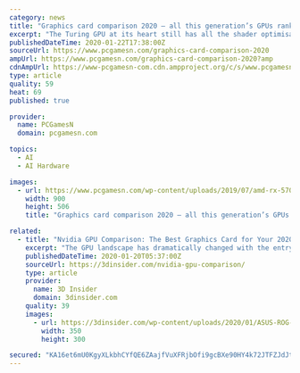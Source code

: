 ```yaml
---
category: news
title: "Graphics card comparison 2020 – all this generation’s GPUs ranked"
excerpt: "The Turing GPU at its heart still has all the shader optimisations Nvidia dropped into the architecture but loses all the ray tracing and AI goodness baked into the RTX cards. No matter if it’s cheap enough, right? And it is. Sometimes. Unfortunately a host of overclocked 1660 Ti cards come out far more expensive than even the RTX 2060 is ..."
publishedDateTime: 2020-01-22T17:38:00Z
sourceUrl: https://www.pcgamesn.com/graphics-card-comparison-2020
ampUrl: https://www.pcgamesn.com/graphics-card-comparison-2020?amp
cdnAmpUrl: https://www-pcgamesn-com.cdn.ampproject.org/c/s/www.pcgamesn.com/graphics-card-comparison-2020?amp
type: article
quality: 59
heat: 69
published: true

provider:
  name: PCGamesN
  domain: pcgamesn.com

topics:
  - AI
  - AI Hardware

images:
  - url: https://www.pcgamesn.com/wp-content/uploads/2019/07/amd-rx-5700-vs-rx-5700-xt-900x506.jpg
    width: 900
    height: 506
    title: "Graphics card comparison 2020 – all this generation’s GPUs ranked"

related:
  - title: "Nvidia GPU Comparison: The Best Graphics Card for Your 2020 Build"
    excerpt: "The GPU landscape has dramatically changed with the entry of Nvidia’s RTX 20 series ... It sounds a bit deep, but what this does is that they effectively use AI to simulate higher resolution rendering without asking for more computational power. This technology is going to give you better game performance at higher resolutions like 4K ..."
    publishedDateTime: 2020-01-20T05:37:00Z
    sourceUrl: https://3dinsider.com/nvidia-gpu-comparison/
    type: article
    provider:
      name: 3D Insider
      domain: 3dinsider.com
    quality: 39
    images:
      - url: https://3dinsider.com/wp-content/uploads/2020/01/ASUS-ROG-STRIX-GeForce-RTX-2080-Ti.png
        width: 350
        height: 300

secured: "KA16et6mU0KgyXLkbhCYfQE6ZAajfVuXFRjbOfi9gcBXe90HY4k72JTFZJdJtAuH1GVAz9xseaGUAwtvyuADac5rl6CXMkgTS3KmEFbzKgCLeRzWjT18UdChVzOVtz1Koa9P6y3jOdXVK2u1BuoiuiVUFOCtJlWHaCvA4q6sWwK9Axcvj9JRacmSOA+NZsOFE6xZVnzyG/OGilfG/d5BWjcfSQfxbsVwSXSqh08y+8/on8dg/NFS8Rnfx/JWHAf4E19TX9d5DOHL8bgokfkHFVciuuFRCVErxrZFbL8tgSBhqAId2ijO9dlWm+BwTPXXeA8e/JEvryOYLsdrup/4Aj0nchitw70NXlJtFPs/4WnWhoIYsCrDkPBt530CRL+fQBZXXq86xquY3hh0p85ghMq7GhVKSfx7lD302qcvNI80FssyN10iW56OePMcaWjhkYBgOSFhLMjrD1Se7Vwc4g==;OO3cMMUDQQAyD2o288abjw=="
---
```


